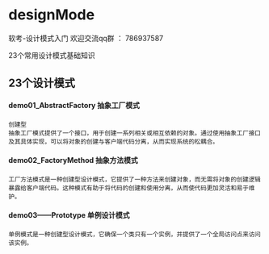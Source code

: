 # designMode
软考-设计模式入门
欢迎交流qq群 ： 786937587

23个常用设计模式基础知识

## 23个设计模式
#### demo01_AbstractFactory 抽象工厂模式
    创建型
    抽象工厂模式提供了一个接口，用于创建一系列相关或相互依赖的对象。通过使用抽象工厂接口及其具体实现，可以将对象的创建与客户端代码分离，从而实现系统的松耦合。

#### demo02_FactoryMethod 抽象方法模式

    工厂方法模式是一种创建型设计模式，它提供了一种方法来创建对象，而无需将对象的创建逻辑暴露给客户端代码。这种模式有助于将代码的创建和使用分离，从而使代码更加灵活和易于维护。


#### demo03——Prototype 单例设计模式
    
    单例模式是一种创建型设计模式，它确保一个类只有一个实例，并提供了一个全局访问点来访问该实例。









